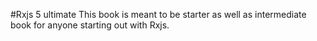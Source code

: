 #Rxjs 5 ultimate
This book is meant to be starter as well as intermediate book for anyone starting out with Rxjs.